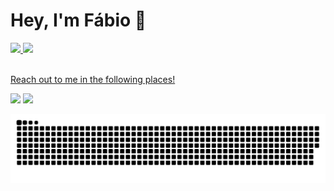 # Hey, I'm Fábio 👋 

<div>
  <a href="https://github.com/ffmpol">
  <img height="180em" src="https://github-readme-stats.vercel.app/api?username=GitScorz&show_icons=true&theme=github_dark&include_all_commits=true&count_private=true&show_icons=true"/>
  <img height="180em" src="https://github-readme-stats.vercel.app/api/top-langs/?username=GitScorz&layout=compact&langs_count=7&theme=github_dark&show_icons=true"/>
</div>

<br>

<p>Reach out to me in the following places!</p>
  
<div>
  <a href = "fabio.filipe.lopes@hotmail.com"><img src="https://img.shields.io/badge/-Email-%23333?style=for-the-badge&logo=email&logoColor=white" target="_blank"></a>
  <a href="https://www.linkedin.com/in/fl22/" target="_blank"><img src="https://img.shields.io/badge/LinkedIn-0077B5?style=for-the-badge&logo=linkedin&logoColor=white"></a>
</div>


![Snake animation](https://github.com/jhcpeixoto/jhcpeixoto/blob/output/github-contribution-grid-snake.svg)
